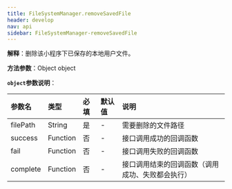 ```yaml
---
title: FileSystemManager.removeSavedFile
header: develop
nav: api
sidebar: FileSystemManager-removeSavedFile
---
```


 

**解释**：删除该小程序下已保存的本地用户文件。

**方法参数**：Object object

**`object`参数说明**：

|参数名 |类型|必填|默认值|说明|
|:----|:----|:----|:----|:----|
|filePath|String|是|-|需要删除的文件路径|
|success|Function|否|-|接口调用成功的回调函数|
|fail|Function|否|-|接口调用失败的回调函数|
|complete|Function|否|-|接口调用结束的回调函数（调用成功、失败都会执行）|

